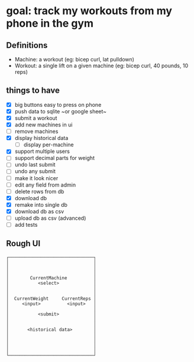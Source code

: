 # goal: track my workouts from my phone in the gym

## Definitions

- Machine: a workout (eg: bicep curl, lat pulldown)
- Workout: a single lift on a given machine (eg: bicep curl, 40 pounds, 10 reps)

## things to have

- [x] big buttons easy to press on phone
- [x] push data to sqlite ~or google sheet~
- [x] submit a workout
- [x] add new machines in ui
- [ ] remove machines
- [x] display historical data
  - [ ] display per-machine
- [x] support multiple users
- [ ] support decimal parts for weight
- [ ] undo last submit
- [ ] undo any submit
- [ ] make it look nicer
- [ ] edit any field from admin
- [ ] delete rows from db
- [x] download db
- [x] remake into single db
- [x] download db as csv
- [ ] upload db as csv (advanced)
- [ ] add tests

## Rough UI

```
┌────────────────────────────────┐
│                                │
│                                │
│                                │
│        CurrentMachine          │
│           <select>             │
│                                │
│                                │
│  CurrentWeight     CurrentReps │
│     <input>          <input>   │
│                                │
│           <submit>             │
│                                │
│                                │
│       <historical data>        │
│                                │
│                                │
│                                │
│                                │
└────────────────────────────────┘
```

